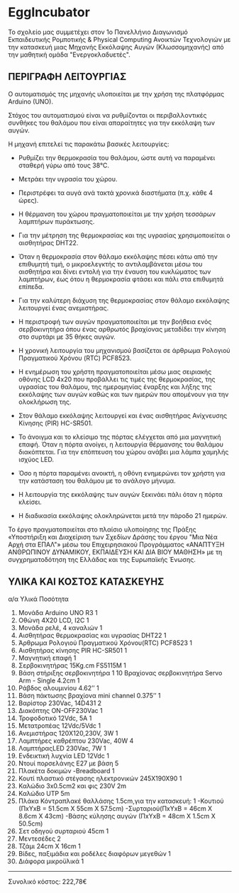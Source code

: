 # EggIncubator

Το σχολείο μας συμμετέχει στον 1ο Πανελλήνιο Διαγωνισμό Εκπαιδευτικής Ρομποτικής & Physical Computing Ανοικτών Τεχνολογιών 
με την κατασκευή μιας Μηχανής Εκκόλαψης Αυγών (Κλωσσομηχανής) από την μαθητική ομάδα "Ενεργοκλαδυετές". 

ΠΕΡΙΓΡΑΦΗ ΛΕΙΤΟΥΡΓΙΑΣ
-----------------------------------------------------------------------------------
Ο αυτοματισμός της μηχανής υλοποιείται με την χρήση της πλατφόρμας Arduino (UNO). 

Στόχος του αυτοματισμού είναι να ρυθμίζονται οι περιβαλλοντικές συνθήκες του θαλάμου που είναι απαραίτητες για την εκκόλαψη των αυγών. 

Η μηχανή επιτελεί τις παρακάτω βασικές λειτουργίες: 

- Ρυθμίζει την θερμοκρασία του θαλάμου, ώστε αυτή να παραμένει σταθερή γύρω από τους 38°C. 
- Μετράει την υγρασία του χώρου.
- Περιστρέφει τα αυγά  ανά τακτά χρονικά διαστήματα (π.χ. κάθε 4 ώρες).

- Η θέρμανση του χώρου πραγματοποιείται με την χρήση τεσσάρων λαμπτήρων πυράκτωσης. 
- Για την μέτρηση της θερμοκρασίας και της υγρασίας χρησιμοποιείται o αισθητήρας DHT22. 
- Όταν η θερμοκρασία στον θάλαμο εκκόλαψης πέσει κάτω από την επιθυμητή τιμή, ο μικροελεγκτής το αντιλαμβάνεται μέσω του αισθητήρα και δίνει εντολή για την έναυση του κυκλώματος των λαμπτήρων, έως ότου η θερμοκρασία φτάσει και πάλι στα επιθυμητά επίπεδα. 
- Για την καλύτερη διάχυση της θερμοκρασίας στον θάλαμο εκκόλαψης λειτουργεί ένας ανεμιστήρας. 
- Η περιστροφή των αυγών πραγματοποιείται με την βοήθεια ενός σερβοκινητήρα όπου ένας αρθρωτός βραχίονας μεταδίδει την κίνηση στο συρτάρι με 35 θήκες αυγών.
- Η χρονική λειτουργία του μηχανισμού βασίζεται σε άρθρωμα Ρολογιού Πραγματικού Χρόνου (RTC) PCF8523.

- Η ενημέρωση του χρήστη πραγματοποιείται μέσω μιας σειριακής οθόνης LCD 4x20 που προβάλλει τις τιμές της θερμοκρασίας, της υγρασίας του θαλάμου, της ημερομηνίας έναρξης και λήξης της εκκόλαψης των αυγών καθώς και των ημερών που απομένουν για την ολοκλήρωση της.
- Στον θάλαμο εκκόλαψης λειτουργεί και ένας αισθητήρας Ανίχνευσης Κίνησης (PIR) HC-SR501. 
- Το άνοιγμα και το κλείσιμο της πόρτας ελέγχεται από μια μαγνητική επαφή. Όταν η πόρτα ανοίγει, η λειτουργία θέρμανσης του θαλάμου διακόπτεται. Για την επόπτευση του χώρου ανάβει μια λάμπα χαμηλής ισχύος LED. 
- Όσο η πόρτα παραμένει ανοικτή, η οθόνη ενημερώνει τον χρήστη για την κατάσταση του θαλάμου με το ανάλογο μήνυμα.
- Η λειτουργία της εκκόλαψης των αυγών ξεκινάει πάλι όταν η πόρτα κλείσει.
- Η διαδικασία εκκόλαψης ολοκληρώνεται μετά την πάροδο 21 ημερών.

Το έργο πραγματοποιείται στο πλαίσιο υλοποίησης της Πράξης «Υποστήριξη και Διαχείριση των Σχεδίων Δράσης του έργου "Μια Νέα Αρχή στα ΕΠΑΛ"» μέσω του Επιχειρησιακού Προγράμματος «ΑΝΑΠΤΥΞΗ ΑΝΘΡΩΠΙΝΟΥ ΔΥΝΑΜΙΚΟΥ, ΕΚΠΑΙΔΕΥΣΗ ΚΑΙ ΔΙΑ ΒΙΟΥ ΜΑΘΗΣΗ» με τη συγχρηματοδότηση της Ελλάδας και της Ευρωπαϊκής Ένωσης.

ΥΛΙΚΑ ΚΑΙ ΚΟΣΤΟΣ ΚΑΤΑΣΚΕΥΗΣ
--------------------------------------------------------------------------------------
α/α  Υλικά     				                                      Ποσότητα 
1.  Μονάδα Arduino UNO R3   				                        1
2.  Οθώνη 4X20 LCD, I2C      				                        1
3.  Μονάδα ρελέ, 4 καναλιών   				                      1
4.  Αισθητήρας θερμοκρασίας και υγρασίας DHT22   	          1
5.  Άρθρωμα Ρολογιού Πραγματικού Χρόνου(RTC) PCF8523  	    1
6.  Αισθητήρας κίνησης PIR HC-SR501 			                  1
7.  Μαγνητική επαφή  					                              1
8.  Σερβοκινητήρας 15Kg.cm FS5115M 			                    1
9.  Βάση στήριξης σερβοκινητήρα 			                      1
10  Βραχίονας σερβοκινητήρα Servo Arm - Single 4.2cm  	    1
11. Ράβδος αλουμινίου 4.62’’ 				                        1
12. Βάση πάκτωσης βραχίονα mini channel 0.375’’		          1
13. Βαρίστορ 230Vac, 14D431 				                        2
14. Διακόπτης ON-OFF230Vac 				                          1
15. Τροφοδοτικό 12Vdc, 5A 				                          1
16. Μετατροπέας 12Vdc/5Vdc 				                          1
17. Ανεμιστήρας 120X120,230V, 3W 			                      1
18. Λαμπτήρες καθρέπτου 230Vac, 40W 			                  4
19. ΛαμπτήραςLED 230Vac, 7W 				                        1
20. Ενδεικτική λυχνία LED 12Vdc 			                      1
21. Ντουί πορσελάνης Ε27 με βάση 			                      5
22. Πλακέτα δοκιμών -Breadboard 			                      1
23. Κουτί πλαστικό στέγασης ηλεκτρονικών 245Χ190Χ90 	      1
24. Καλώδιο 3x0.5cm2 και φις 230V 			                    2m
25. Καλώδιο UTP 					                                  5m
26. Πλάκα Κόντραπλακέ θαλλάσης 1.5cm,για την κατασκευή:	    1
 -Κουτιού (ΠxYxΒ = 51.5cm X 55cm X 57.5cm)
 -Συρταριού(ΠxYxΒ = 46cm X 8.6cm X 43cm)
 -Βάσης κύλησης αυγών (ΠxYxΒ = 48cm X 1.5cm X 50.5cm)
27. Σετ οδηγού συρταριού 45cm 				                      1
28. Μεντεσέδες 						                                  2
29. Τζάμι 24cm X 16cm 					                            1
30. Βίδες, παξιμάδια και ροδέλες διαφόρων μεγεθών	          1
31. Διάφορα μικροϋλικά					                            1

-----------------------------------------------------------
Συνολικό κόστος: 222,78€
